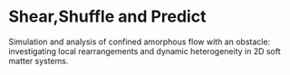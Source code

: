 # Shear,Shuffle and Predict
Simulation and analysis of confined amorphous flow with an obstacle: investigating local rearrangements and dynamic heterogeneity in 2D soft matter systems.
